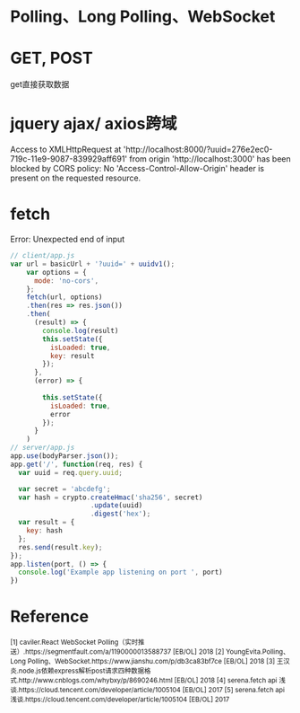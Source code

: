 # Polling、Long Polling、WebSocket
# GET, POST

get直接获取数据
# jquery ajax/ axios跨域
Access to XMLHttpRequest at 'http://localhost:8000/?uuid=276e2ec0-719c-11e9-9087-839929aff691' from origin 'http://localhost:3000' has been blocked by CORS policy: No 'Access-Control-Allow-Origin' header is present on the requested resource.
# fetch
Error: Unexpected end of input
```js
// client/app.js
var url = basicUrl + '?uuid=' + uuidv1();
    var options = {
      mode: 'no-cors',
    };  
    fetch(url, options)
    .then(res => res.json())
    .then(
      (result) => {
        console.log(result)
        this.setState({
          isLoaded: true,
          key: result
        });
      },
      (error) => {
        
        this.setState({
          isLoaded: true,
          error
        });
      }
    )
// server/app.js
app.use(bodyParser.json());
app.get('/', function(req, res) {
  var uuid = req.query.uuid;

  var secret = 'abcdefg';
  var hash = crypto.createHmac('sha256', secret)
                    .update(uuid)
                    .digest('hex');
  var result = {
    key: hash
  };
  res.send(result.key);
});
app.listen(port, () => {
  console.log('Example app listening on port ', port)
})
```
# Reference
<small>
[1] caviler.React WebSocket Polling（实时推送）.https://segmentfault.com/a/1190000013588737 [EB/OL] 2018
[2] YoungEvita.Polling、Long Polling、WebSocket.https://www.jianshu.com/p/db3ca83bf7ce [EB/OL] 2018
[3] 王汉炎.node.js依赖express解析post请求四种数据格式.http://www.cnblogs.com/whybxy/p/8690246.html [EB/OL] 2018
[4] serena.fetch api 浅谈.https://cloud.tencent.com/developer/article/1005104 [EB/OL] 2017
[5] serena.fetch api 浅谈.https://cloud.tencent.com/developer/article/1005104 [EB/OL] 2017
</small>